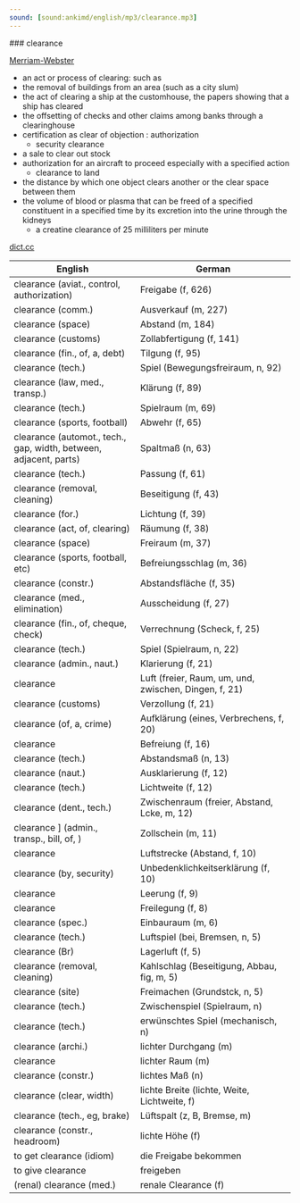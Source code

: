 ```yaml
---
sound: [sound:ankimd/english/mp3/clearance.mp3]
---
```


\### clearance

[Merriam-Webster](https://www.merriam-webster.com/dictionary/clearance)

- an act or process of clearing: such as
- the removal of buildings from an area (such as a city slum)
- the act of clearing a ship at the customhouse, the papers showing that a ship has cleared
- the offsetting of checks and other claims among banks through a clearinghouse
- certification as clear of objection : authorization
    - security clearance
- a sale to clear out stock
- authorization for an aircraft to proceed especially with a specified action
    - clearance to land
- the distance by which one object clears another or the clear space between them
- the volume of blood or plasma that can be freed of a specified constituent in a specified time by its excretion into the urine through the kidneys
    - a creatine clearance of 25 milliliters per minute

[dict.cc](https://www.dict.cc/clearance)

| English        | German       |
| -------------- | ------------ |
| clearance (aviat., control, authorization) | Freigabe (f, 626) |
| clearance (comm.) | Ausverkauf (m, 227) |
| clearance (space) | Abstand (m, 184) |
| clearance (customs) | Zollabfertigung (f, 141) |
| clearance (fin., of, a, debt) | Tilgung (f, 95) |
| clearance (tech.) | Spiel (Bewegungsfreiraum, n, 92) |
| clearance (law, med., transp.) | Klärung (f, 89) |
| clearance (tech.) | Spielraum (m, 69) |
| clearance (sports, football) | Abwehr (f, 65) |
| clearance (automot., tech., gap, width, between, adjacent, parts) | Spaltmaß (n, 63) |
| clearance (tech.) | Passung (f, 61) |
| clearance (removal, cleaning) | Beseitigung (f, 43) |
| clearance (for.) | Lichtung (f, 39) |
| clearance (act, of, clearing) | Räumung (f, 38) |
| clearance (space) | Freiraum (m, 37) |
| clearance (sports, football, etc) | Befreiungsschlag (m, 36) |
| clearance (constr.) | Abstandsfläche (f, 35) |
| clearance (med., elimination) | Ausscheidung (f, 27) |
| clearance (fin., of, cheque, check) | Verrechnung (Scheck, f, 25) |
| clearance (tech.) | Spiel (Spielraum, n, 22) |
| clearance (admin., naut.) | Klarierung (f, 21) |
| clearance | Luft (freier, Raum, um, und, zwischen, Dingen, f, 21) |
| clearance (customs) | Verzollung (f, 21) |
| clearance (of, a, crime) | Aufklärung (eines, Verbrechens, f, 20) |
| clearance | Befreiung (f, 16) |
| clearance (tech.) | Abstandsmaß (n, 13) |
| clearance (naut.) | Ausklarierung (f, 12) |
| clearance (tech.) | Lichtweite (f, 12) |
| clearance (dent., tech.) | Zwischenraum (freier, Abstand, Lcke, m, 12) |
| clearance ] (admin., transp., bill, of, ) | Zollschein (m, 11) |
| clearance | Luftstrecke (Abstand, f, 10) |
| clearance (by, security) | Unbedenklichkeitserklärung (f, 10) |
| clearance | Leerung (f, 9) |
| clearance | Freilegung (f, 8) |
| clearance (spec.) | Einbauraum (m, 6) |
| clearance (tech.) | Luftspiel (bei, Bremsen, n, 5) |
| clearance (Br) | Lagerluft (f, 5) |
| clearance (removal, cleaning) | Kahlschlag (Beseitigung, Abbau, fig, m, 5) |
| clearance (site) | Freimachen (Grundstck, n, 5) |
| clearance (tech.) | Zwischenspiel (Spielraum, n) |
| clearance (tech.) | erwünschtes Spiel (mechanisch, n) |
| clearance (archi.) | lichter Durchgang (m) |
| clearance | lichter Raum (m) |
| clearance (constr.) | lichtes Maß (n) |
| clearance (clear, width) | lichte Breite (lichte, Weite, Lichtweite, f) |
| clearance (tech., eg, brake) | Lüftspalt (z, B, Bremse, m) |
| clearance (constr., headroom) | lichte Höhe (f) |
| to get clearance (idiom) | die Freigabe bekommen |
| to give clearance | freigeben |
| (renal) clearance (med.) | renale Clearance (f) |

